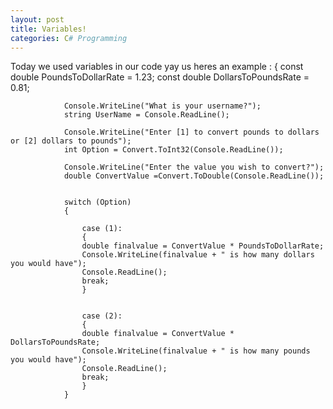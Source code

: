 ```yaml
---
layout: post
title: Variables!
categories: C# Programming
---
```

Today we used variables in our code yay us heres an example :
            {
                const double PoundsToDollarRate = 1.23;
                const double DollarsToPoundsRate = 0.81;

                Console.WriteLine("What is your username?");
                string UserName = Console.ReadLine();

                Console.WriteLine("Enter [1] to convert pounds to dollars  or [2] dollars to pounds");
                int Option = Convert.ToInt32(Console.ReadLine());

                Console.WriteLine("Enter the value you wish to convert?");
                double ConvertValue =Convert.ToDouble(Console.ReadLine());


                switch (Option)
                {
                   
                    case (1):
                    { 
                    double finalvalue = ConvertValue * PoundsToDollarRate;
                    Console.WriteLine(finalvalue + " is how many dollars you would have");
                    Console.ReadLine();
                    break;
                    }

                     
                    case (2):
                    { 
                    double finalvalue = ConvertValue * DollarsToPoundsRate;
                    Console.WriteLine(finalvalue + " is how many pounds you would have");
                    Console.ReadLine();
                    break;
                    }
                }
